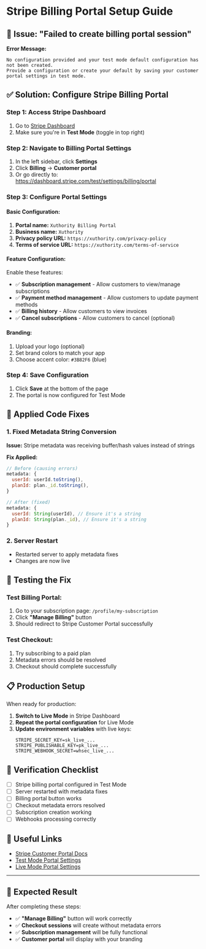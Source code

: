 # Stripe Billing Portal Setup Guide

## 🚨 Issue: "Failed to create billing portal session"

**Error Message:**
```
No configuration provided and your test mode default configuration has not been created. 
Provide a configuration or create your default by saving your customer portal settings in test mode.
```

## ✅ **Solution: Configure Stripe Billing Portal**

### **Step 1: Access Stripe Dashboard**
1. Go to [Stripe Dashboard](https://dashboard.stripe.com/)
2. Make sure you're in **Test Mode** (toggle in top right)

### **Step 2: Navigate to Billing Portal Settings**
1. In the left sidebar, click **Settings**
2. Click **Billing** → **Customer portal**
3. Or go directly to: https://dashboard.stripe.com/test/settings/billing/portal

### **Step 3: Configure Portal Settings**

#### **Basic Configuration:**
1. **Portal name:** `Xuthority Billing Portal`
2. **Business name:** `Xuthority`
3. **Privacy policy URL:** `https://xuthority.com/privacy-policy`
4. **Terms of service URL:** `https://xuthority.com/terms-of-service`

#### **Feature Configuration:**
Enable these features:
- ✅ **Subscription management** - Allow customers to view/manage subscriptions
- ✅ **Payment method management** - Allow customers to update payment methods
- ✅ **Billing history** - Allow customers to view invoices
- ✅ **Cancel subscriptions** - Allow customers to cancel (optional)

#### **Branding:**
1. Upload your logo (optional)
2. Set brand colors to match your app
3. Choose accent color: `#3B82F6` (blue)

### **Step 4: Save Configuration**
1. Click **Save** at the bottom of the page
2. The portal is now configured for Test Mode

## 🔧 **Applied Code Fixes**

### **1. Fixed Metadata String Conversion**
**Issue:** Stripe metadata was receiving buffer/hash values instead of strings

**Fix Applied:**
```javascript
// Before (causing errors)
metadata: {
  userId: userId.toString(),
  planId: plan._id.toString(),
}

// After (fixed)
metadata: {
  userId: String(userId), // Ensure it's a string
  planId: String(plan._id), // Ensure it's a string
}
```

### **2. Server Restart**
- Restarted server to apply metadata fixes
- Changes are now live

## 🧪 **Testing the Fix**

### **Test Billing Portal:**
1. Go to your subscription page: `/profile/my-subscription`
2. Click **"Manage Billing"** button
3. Should redirect to Stripe Customer Portal successfully

### **Test Checkout:**
1. Try subscribing to a paid plan
2. Metadata errors should be resolved
3. Checkout should complete successfully

## 📋 **Production Setup**

When ready for production:

1. **Switch to Live Mode** in Stripe Dashboard
2. **Repeat the portal configuration** for Live Mode
3. **Update environment variables** with live keys:
   ```env
   STRIPE_SECRET_KEY=sk_live_...
   STRIPE_PUBLISHABLE_KEY=pk_live_...
   STRIPE_WEBHOOK_SECRET=whsec_live_...
   ```

## 🚀 **Verification Checklist**

- [ ] Stripe billing portal configured in Test Mode
- [ ] Server restarted with metadata fixes
- [ ] Billing portal button works
- [ ] Checkout metadata errors resolved
- [ ] Subscription creation working
- [ ] Webhooks processing correctly

## 🔗 **Useful Links**

- [Stripe Customer Portal Docs](https://stripe.com/docs/billing/subscriptions/customer-portal)
- [Test Mode Portal Settings](https://dashboard.stripe.com/test/settings/billing/portal)
- [Live Mode Portal Settings](https://dashboard.stripe.com/settings/billing/portal)

---

## 🎉 **Expected Result**

After completing these steps:
- ✅ **"Manage Billing"** button will work correctly
- ✅ **Checkout sessions** will create without metadata errors
- ✅ **Subscription management** will be fully functional
- ✅ **Customer portal** will display with your branding 